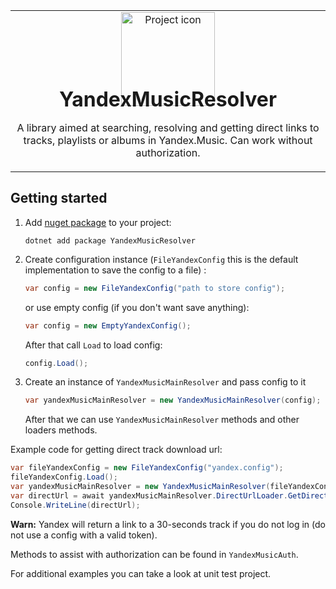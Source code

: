 <table align="center"><tr><td align="center" width="9999">
<img src="https://download.cdn.yandex.net/from/yandex.ru/support/ru/music/files/icon_main.png" align="center" alt="Project icon" height="150">

  <h1 style="margin:-30px auto auto auto">YandexMusicResolver</h1>

A library aimed at searching, resolving and getting direct links to tracks, playlists or albums in Yandex.Music. Can work without authorization.
</td></tr>
</table>

## Getting started

<ol type="1">

<li>

Add [nuget package](https://www.nuget.org/packages/YandexMusicResolver/) to your project:

```
dotnet add package YandexMusicResolver
```
</li>

<li>

Create configuration instance (`FileYandexConfig` this is the default implementation to save the config to a file)  :

```c#
var config = new FileYandexConfig("path to store config");
```
or use empty config (if you don't want save anything):
```c#
var config = new EmptyYandexConfig();
```
After that call `Load` to load config:
```c#
config.Load();
```
</li>

<li>

Create an instance of `YandexMusicMainResolver` and pass config to it
```c#
var yandexMusicMainResolver = new YandexMusicMainResolver(config);
```
After that we can use `YandexMusicMainResolver` methods and other loaders methods.
</li>

</ol>

Example code for getting direct track download url:
```c#
var fileYandexConfig = new FileYandexConfig("yandex.config");
fileYandexConfig.Load();
var yandexMusicMainResolver = new YandexMusicMainResolver(fileYandexConfig);
var directUrl = await yandexMusicMainResolver.DirectUrlLoader.GetDirectUrl("55561798");
Console.WriteLine(directUrl);
```
**Warn:** Yandex will return a link to a 30-seconds track if you do not log in (do not use a config with a valid token).

Methods to assist with authorization can be found in `YandexMusicAuth`.

For additional examples you can take a look at unit test project.